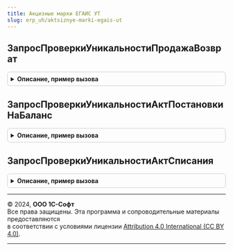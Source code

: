 ```yaml
---
title: Акцизные марки ЕГАИС УТ
slug: erp_uh/aktsiznye-marki-egais-ut
---
```



## ЗапросПроверкиУникальностиПродажаВозврат
<details style="margin: 1em 0; padding: 0.5em; border: 1px solid #ccc; border-radius: 6px;">

<summary style="font-weight: bold; cursor: pointer;">Описание, пример вызова</summary>

```bsl

// Возвращает запрос, проверяющий уникальность акцизной марки для операций "Продажа" и "Возврат".
//
// Возвращаемое значение:
//  Запрос - Запрос для проверки уникальности
Функция ЗапросПроверкиУникальностиПродажаВозврат(КодАкцизнойМарки, Операция) Экспорт
```

Пример вызова
```bsl
Результат = АкцизныеМаркиЕГАИСУТ.ЗапросПроверкиУникальностиПродажаВозврат(КодАкцизнойМарки, Операция) 
```
</details>

## ЗапросПроверкиУникальностиАктПостановкиНаБаланс
<details style="margin: 1em 0; padding: 0.5em; border: 1px solid #ccc; border-radius: 6px;">

<summary style="font-weight: bold; cursor: pointer;">Описание, пример вызова</summary>

```bsl

// Возвращает запрос, проверяющий уникальность акцизной марки для операции "АктПостановкиНаБаланс".
//
// Возвращаемое значение:
//  Запрос - Запрос для проверки уникальности
Функция ЗапросПроверкиУникальностиАктПостановкиНаБаланс(КодАкцизнойМарки) Экспорт
```

Пример вызова
```bsl
Результат = АкцизныеМаркиЕГАИСУТ.ЗапросПроверкиУникальностиАктПостановкиНаБаланс(КодАкцизнойМарки) 
```
</details>

## ЗапросПроверкиУникальностиАктСписания
<details style="margin: 1em 0; padding: 0.5em; border: 1px solid #ccc; border-radius: 6px;">

<summary style="font-weight: bold; cursor: pointer;">Описание, пример вызова</summary>

```bsl

// Возвращает запрос, проверяющий уникальность акцизной марки для операции "АктСписания".
//
// Возвращаемое значение:
//  Запрос - Запрос для проверки уникальности
Функция ЗапросПроверкиУникальностиАктСписания(КодАкцизнойМарки) Экспорт
```

Пример вызова
```bsl
Результат = АкцизныеМаркиЕГАИСУТ.ЗапросПроверкиУникальностиАктСписания(КодАкцизнойМарки) 
```
</details>

---

© 2024, **ООО 1С-Софт**  
Все права защищены. Эта программа и сопроводительные материалы предоставляются  
в соответствии с условиями лицензии [Attribution 4.0 International (CC BY 4.0)](https://creativecommons.org/licenses/by/4.0/legalcode).

---
